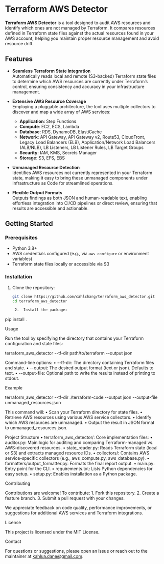 # Terraform AWS Detector

**Terraform AWS Detector** is a tool designed to audit AWS resources and identify which ones are not managed by Terraform. It compares resources defined in Terraform state files against the actual resources found in your AWS account, helping you maintain proper resource management and avoid resource drift.

## Features

- **Seamless Terraform State Integration**  
  Automatically reads local and remote (S3-backed) Terraform state files to determine which AWS resources are currently under Terraform’s control, ensuring consistency and accuracy in your infrastructure management.

- **Extensive AWS Resource Coverage**  
  Employing a pluggable architecture, the tool uses multiple collectors to discover and map a wide array of AWS services:
  - **Application**: Step Functions
  - **Compute**: EC2, ECS, Lambda
  - **Database**: RDS, DynamoDB, ElastiCache
  - **Network**: API Gateway, API Gateway v2, Route53, CloudFront, Legacy Load Balancers (ELB), Application/Network Load Balancers (ALB/NLB), LB Listeners, LB Listener Rules, LB Target Groups
  - **Security**: IAM, KMS, Secrets Manager
  - **Storage**: S3, EFS, EBS

- **Unmanaged Resource Detection**  
  Identifies AWS resources not currently represented in your Terraform state, making it easy to bring these unmanaged components under Infrastructure as Code for streamlined operations.

- **Flexible Output Formats**  
  Outputs findings as both JSON and human-readable text, enabling effortless integration into CI/CD pipelines or direct review, ensuring that results are accessible and actionable.

## Getting Started

### Prerequisites

- Python 3.8+
- AWS credentials configured (e.g., via `aws configure` or environment variables)
- Terraform state files locally or accessible via S3

### Installation

1. Clone the repository:
   ```bash
   git clone https://github.com/cahlchang/terraform_aws_detector.git
   cd terraform_aws_detector

	2.	Install the package:

pip install .



Usage

Run the tool by specifying the directory that contains your Terraform configuration and state files:

terraform_aws_detector --tf-dir path/to/terraform --output json

Command-line options:
	•	--tf-dir: The directory containing Terraform files and state.
	•	--output: The desired output format (text or json). Defaults to text.
	•	--output-file: Optional path to write the results instead of printing to stdout.

Example

terraform_aws_detector --tf-dir ./terraform-code --output json --output-file unmanaged_resources.json

This command will:
	•	Scan your Terraform directory for state files.
	•	Retrieve AWS resources using various AWS service collectors.
	•	Identify which AWS resources are unmanaged.
	•	Output the result in JSON format to unmanaged_resources.json.

Project Structure
	•	terraform_aws_detector/:
Core implementation files:
	•	auditor.py: Main logic for auditing and comparing Terraform-managed vs. AWS-discovered resources.
	•	state_reader.py: Reads Terraform state (local or S3) and extracts managed resource IDs.
	•	collectors/: Contains AWS service-specific collectors (e.g., aws_compute.py, aws_database.py).
	•	formatters/output_formatter.py: Formats the final report output.
	•	main.py: Entry point for the CLI.
	•	requirements.txt:
Lists Python dependencies for easy setup.
	•	setup.py:
Enables installation as a Python package.

Contributing

Contributions are welcome! To contribute:
	1.	Fork this repository.
	2.	Create a feature branch.
	3.	Submit a pull request with your changes.

We appreciate feedback on code quality, performance improvements, or suggestions for additional AWS services and Terraform integrations.

License

This project is licensed under the MIT License.

Contact

For questions or suggestions, please open an issue or reach out to the maintainer at kahlua.dane@gmail.com.

